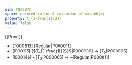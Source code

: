 ```yaml
---
uid: T022072
space: pointed-rational-extension-of-mathbb{r}
property: t_{3-frac{1}{2}}
value: false
---
```

[[Proof]]

* [T000819] [Regular|P000011]
* [I000115] [$T_{3 \frac{1}{2}}$|P000006] => [$T_3$|P000005]
* [I000146] ~[$T_3$|P000005] => ~[Regular|P000011]


